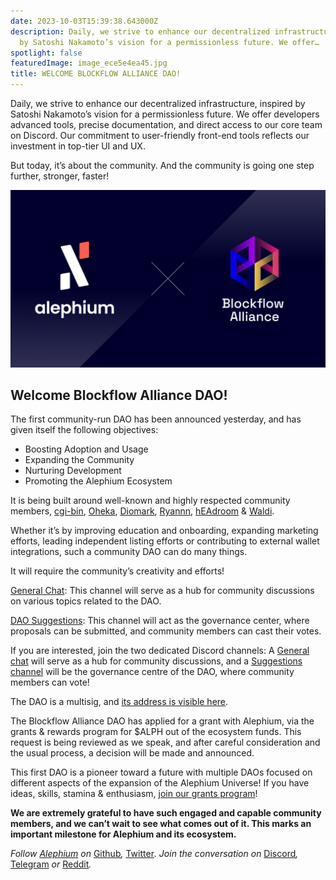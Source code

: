 ```yaml
---
date: 2023-10-03T15:39:38.643000Z
description: Daily, we strive to enhance our decentralized infrastructure, inspired
  by Satoshi Nakamoto’s vision for a permissionless future. We offer…
spotlight: false
featuredImage: image_ece5e4ea45.jpg
title: WELCOME BLOCKFLOW ALLIANCE DAO!
---
```


Daily, we strive to enhance our decentralized infrastructure, inspired by Satoshi Nakamoto’s vision for a permissionless future. We offer developers advanced tools, precise documentation, and direct access to our core team on Discord. Our commitment to user-friendly front-end tools reflects our investment in top-tier UI and UX.

But today, it’s about the community. And the community is going one step further, stronger, faster!

![](image_145c98fcf9.png)

## **Welcome Blockflow Alliance DAO!**

The first community-run DAO has been announced yesterday, and has given itself the following objectives:

- Boosting Adoption and Usage
- Expanding the Community  
- Nurturing Development
- Promoting the Alephium Ecosystem

It is being built around well-known and highly respected community members, [cgi-bin](https://twitter.com/cg1_bin), [Oheka](https://twitter.com/Oheka32), [Diomark](https://twitter.com/diomark), [Ryannn](https://twitter.com/RyanRit91769208), [hEAdroom](https://twitter.com/headroomcapital) & [Waldi](https://twitter.com/zkitbeats).

Whether it’s by improving education and onboarding, expanding marketing efforts, leading independent listing efforts or contributing to external wallet integrations, such a community DAO can do many things.

It will require the community’s creativity and efforts!

[General Chat](https://discord.com/channels/747741246667227157/1156214551939919962): This channel will serve as a hub for community discussions on various topics related to the DAO.

[DAO Suggestions](https://discord.com/channels/747741246667227157/1156240220530938017): This channel will act as the governance center, where proposals can be submitted, and community members can cast their votes.

If you are interested, join the two dedicated Discord channels: A [General chat](https://discord.com/channels/747741246667227157/1156214551939919962) will serve as a hub for community discussions, and a [Suggestions channel](https://discord.com/channels/747741246667227157/1156240220530938017) will be the governance centre of the DAO, where community members can vote!

The DAO is a multisig, and [its address is visible here](https://explorer.alephium.org/addresses/oBfmYWmmcBqrfCLzsLPYM9YiNs38JZDHYpiqkDtSm4QuPfyTFavbTtTeGztjUn6E61k7VSC6FtiGj6yqBiaeFgfPANVHYBUZr5vRoKhGtVRXHNyCHSPoKN1ha2HGwLqT2uwJQsFWWLtczqJzD1ae8bXAgRnceyF1NSzBTB9CtQK5cRcxotZzDC6tz6GNaLq4SoFDhWm2St2mXwQ8RPn5KwrZ7t8QurgnbH8aP9Sve9SBTRWZBqwHZ1LWoGhG3LKmx2vNXyGiX).

The Blockflow Alliance DAO has applied for a grant with Alephium, via the grants & rewards program for \$ALPH out of the ecosystem funds. This request is being reviewed as we speak, and after careful consideration and the usual process, a decision will be made and announced.

This first DAO is a pioneer toward a future with multiple DAOs focused on different aspects of the expansion of the Alephium Universe! If you have ideas, skills, stamina & enthusiasm, [join our grants program](https://github.com/alephium/community/blob/master/Grant%26RewardProgram.md)!

**We are extremely grateful to have such engaged and capable community members, and we can’t wait to see what comes out of it. This marks an important milestone for Alephium and its ecosystem.**

_Follow [Alephium](/) on_ [Github](https://github.com/alephium/)_,_ [Twitter](https://twitter.com/alephium)_. Join the conversation on_ [Discord](/discord)_,_ [Telegram](https://t.me/alephiumgroup) _or_ [Reddit](https://www.reddit.com/r/alephium)_._
